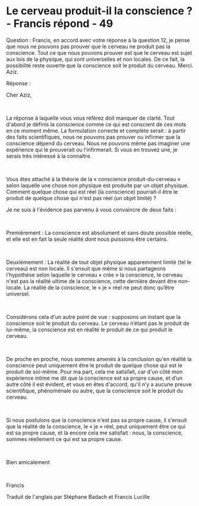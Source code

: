 # Le cerveau produit-il la conscience ? - Francis répond - 49

Question : Francis, en accord avec votre r&eacute;ponse &agrave; la question 12, je pense que nous ne pouvons pas prouver que le cerveau ne produit pas la conscience. Tout ce que nous pouvons prouver est que le cerveau est sujet aux lois de la physique, qui sont universelles et non locales. De ce fait, la possibilit&eacute; reste ouverte que la conscience soit le produit du cerveau. Merci. Aziz.  

R&eacute;ponse :   

Cher Aziz,  

&nbsp;  

La r&eacute;ponse &agrave; laquelle vous vous r&eacute;f&eacute;rez doit manquer de clart&eacute;. Tout d'abord je d&eacute;finis la conscience comme ce qui est conscient de ces mots en ce moment m&ecirc;me. La formulation correcte et compl&egrave;te serait : &agrave; partir des faits scientifiques, nous ne pouvons pas prouver ou infirmer que la conscience d&eacute;pend du cerveau. Nous ne pouvons m&ecirc;me pas imaginer une exp&eacute;rience qui le prouverait ou l&rsquo;infirmerait. Si vous en trouvez une, je serais tr&egrave;s int&eacute;ress&eacute; &agrave; la conna&icirc;tre.  

&nbsp;  

Vous &ecirc;tes attach&eacute; &agrave; la th&eacute;orie de la &laquo; conscience produit-du-cerveau &raquo; selon laquelle une chose non physique est produite par un objet physique. Comment quelque chose qui est r&eacute;el (la conscience) pourrait-il &ecirc;tre le produit de quelque chose qui n'est pas r&eacute;el (un objet limit&eacute;) ?  

Je ne suis &agrave; l'&eacute;vidence pas parvenu &agrave; vous convaincre de deux faits :  

&nbsp;  

Premi&egrave;rement : La conscience est absolument et sans doute possible r&eacute;elle, et elle est en fait la seule r&eacute;alit&eacute; dont nous puissions &ecirc;tre certains.  

&nbsp;  

Deuxi&egrave;mement : La r&eacute;alit&eacute; de tout objet physique apparemment limit&eacute; (tel le cerveau) est non locale. Il s'ensuit que m&ecirc;me si nous partageons l'hypoth&egrave;se selon laquelle le cerveau &laquo; cr&eacute;e &raquo; la conscience, le cerveau n'est pas la r&eacute;alit&eacute; ultime de la conscience, cette derni&egrave;re devant &ecirc;tre non-locale. La r&eacute;alit&eacute; de la conscience, le &laquo; je &raquo; r&eacute;el ne peut donc qu&rsquo;&ecirc;tre universel.  

&nbsp;  

Consid&eacute;rons cela d'un autre point de vue : supposons un instant que la conscience soit le produit du cerveau. Le cerveau n&rsquo;&eacute;tant pas le produit de lui-m&ecirc;me, la conscience est en r&eacute;alit&eacute; le produit de ce qui produit le cerveau.  

&nbsp;  

De proche en proche, nous sommes amen&eacute;s &agrave; la conclusion qu'en r&eacute;alit&eacute; la conscience peut uniquement &ecirc;tre le produit de quelque chose qui est le produit de soi-m&ecirc;me. Pour ma part, cela me satisfait, car d'un c&ocirc;t&eacute; mon exp&eacute;rience intime me dit que la conscience est sa propre cause, et d&rsquo;un autre c&ocirc;t&eacute; il est &eacute;vident, et vous en &ecirc;tes d'accord, qu'il n&rsquo;y a aucune preuve scientifique, ph&eacute;nom&eacute;nale ou autre, que la conscience soit le produit du cerveau.  

&nbsp;  

Si nous postulons que la conscience n'est pas sa propre cause, il s'ensuit que la r&eacute;alit&eacute; de la conscience, le &laquo; je &raquo; r&eacute;el, peut uniquement &ecirc;tre ce qui est sa propre cause, et l&agrave; encore cela me satisfait : nous, la conscience, sommes r&eacute;ellement ce qui est sa propre cause.  

&nbsp;  

Bien amicalement  

&nbsp;  

Francis  

Traduit de l'anglais par St&eacute;phane Badach et Francis Lucille  

